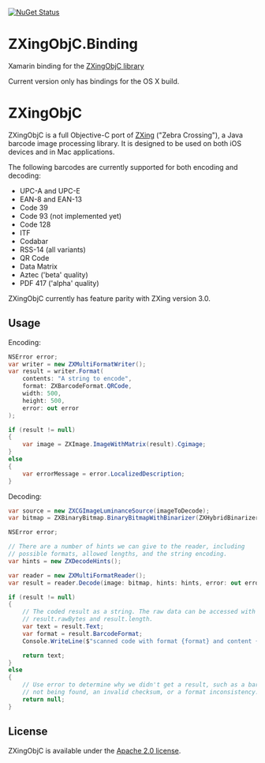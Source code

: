 [![NuGet Status](http://img.shields.io/nuget/v/ZXingObjC.OSX.Binding.svg?style=flat)](https://www.nuget.org/packages/ZXingObjC.OSX.Binding/)

# ZXingObjC.Binding

Xamarin binding for the [ZXingObjC library](https://github.com/TheLevelUp/ZXingObjC)

Current version only has bindings for the OS X build.

# ZXingObjC

ZXingObjC is a full Objective-C port of [ZXing](https://github.com/zxing/zxing) ("Zebra Crossing"), a Java barcode image processing library. It is designed to be used on both iOS devices and in Mac applications.

The following barcodes are currently supported for both encoding and decoding:

* UPC-A and UPC-E
* EAN-8 and EAN-13
* Code 39
* Code 93 (not implemented yet)
* Code 128
* ITF
* Codabar
* RSS-14 (all variants)
* QR Code
* Data Matrix
* Aztec ('beta' quality)
* PDF 417 ('alpha' quality)

ZXingObjC currently has feature parity with ZXing version 3.0.

## Usage

Encoding:

```c#
NSError error;
var writer = new ZXMultiFormatWriter();
var result = writer.Format(
    contents: "A string to encode",
    format: ZXBarcodeFormat.QRCode,
    width: 500,
    height: 500,
    error: out error
);

if (result != null)
{
    var image = ZXImage.ImageWithMatrix(result).Cgimage;
}
else
{
    var errorMessage = error.LocalizedDescription;
}
```

Decoding:

```c#
var source = new ZXCGImageLuminanceSource(imageToDecode);
var bitmap = ZXBinaryBitmap.BinaryBitmapWithBinarizer(ZXHybridBinarizer.BinarizerWithSource(source));

NSError error;

// There are a number of hints we can give to the reader, including
// possible formats, allowed lengths, and the string encoding.
var hints = new ZXDecodeHints();

var reader = new ZXMultiFormatReader();
var result = reader.Decode(image: bitmap, hints: hints, error: out error);

if (result != null)
{
    // The coded result as a string. The raw data can be accessed with
    // result.rawBytes and result.length.
    var text = result.Text;
    var format = result.BarcodeFormat;
    Console.WriteLine($"scanned code with format {format} and content {text}");

    return text;
}
else
{
    // Use error to determine why we didn't get a result, such as a barcode
    // not being found, an invalid checksum, or a format inconsistency.
    return null;
}
```

## License

ZXingObjC is available under the [Apache 2.0 license](http://www.apache.org/licenses/LICENSE-2.0.html).
